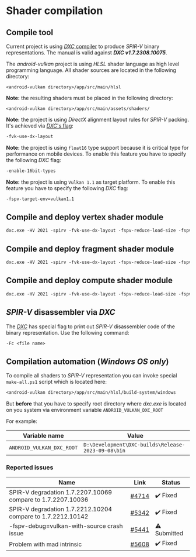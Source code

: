 
# Shader compilation

## Compile tool

Current project is using [_DXC_ compiler](https://github.com/microsoft/DirectXShaderCompiler) to produce _SPIR-V_ binary representations. The manual is valid against **_DXC v1.7.2308.10075_**.

The _android-vulkan_ project is using _HLSL_ shader language as high level programming language. All shader sources are located in the following directory:

`<android-vulkan directory>/app/src/main/hlsl`

**Note:** the resulting shaders must be placed in the following directory:

`<android-vulkan directory>/app/src/main/assets/shaders/`

**Note:** the project is using _DirectX_ alignment layout rules for _SPIR-V_ packing. It's achieved via [_DXC_'s flag](https://github.com/microsoft/DirectXShaderCompiler/blob/master/docs/SPIR-V.rst#memory-layout-rules):

```txt
-fvk-use-dx-layout
```

**Note:** the project is using `float16` type support because it is critical type for performance on mobile devices. To enable this feature you have to specify the following _DXC_ flag:

```txt
-enable-16bit-types
```

**Note:** the project is using `Vulkan 1.1` as target platform. To enable this feature you have to specify the following _DXC_ flag:

```txt
-fspv-target-env=vulkan1.1
```

## Compile and deploy vertex shader module

```txt
dxc.exe -HV 2021 -spirv -fvk-use-dx-layout -fspv-reduce-load-size -fspv-target-env=vulkan1.1 -enable-16bit-types -WX -O3 -T vs_6_7 -E VS -I <android-vulkan directory>\app\src\main\hlsl -I <android-vulkan directory>\app\src\main\cpp\include\pbr -Fo <android-vulkan directory>\app\src\main\assets\shaders\<file name>.vs.spv <file name>.vs
```

## Compile and deploy fragment shader module

```txt
dxc.exe -HV 2021 -spirv -fvk-use-dx-layout -fspv-reduce-load-size -fspv-target-env=vulkan1.1 -enable-16bit-types -WX -O3 -T ps_6_7 -E PS -I <android-vulkan directory>\app\src\main\hlsl -Fo <android-vulkan directory>\app\src\main\assets\shaders\<file name>.ps.spv <file name>.ps
```

## Compile and deploy compute shader module

```txt
dxc.exe -HV 2021 -spirv -fvk-use-dx-layout -fspv-reduce-load-size -fspv-target-env=vulkan1.1 -enable-16bit-types -WX -O3 -T cs_6_7 -E CS -I <android-vulkan directory>\app\src\main\hlsl -Fo <android-vulkan directory>\app\src\main\assets\shaders\<file name>.cs.spv <file name>.cs
```

## _SPIR-V_ disassembler via _DXC_

The [_DXC_](https://github.com/microsoft/DirectXShaderCompiler) has special flag to print out _SPIR-V_ disassembler code of the binary representation. Use the following command:

```txt
-Fc <file name>
```

## Compilation automation (_Windows OS only_)

To compile all shaders to _SPIR-V_ representation you can invoke special `make-all.ps1` script which is located here:

```txt
<android-vulkan directory>/app/src/main/hlsl/build-system/windows
```

But **before** that you have to specify root directory where _dxc.exe_ is located on you system via environment variable `ANDROID_VULKAN_DXC_ROOT`

For example:

Variable name | Value
--- | ---
`ANDROID_VULKAN_DXC_ROOT` | `D:\Development\DXC-builds\Release-2023-09-08\bin`

### Reported issues

Name | Link | Status
--- | --- | ---
SPIR-V degradation 1.7.2207.10069 compare to 1.7.2207.10036 | [#4714](https://github.com/microsoft/DirectXShaderCompiler/issues/4714) | ✔️ Fixed
SPIR-V degradation 1.7.2212.10204 compare to 1.7.2212.10142 | [#5342](https://github.com/microsoft/DirectXShaderCompiler/issues/5342) | ✔️ Fixed
-fspv-debug=vulkan-with-source crash issue | [#5441](https://github.com/microsoft/DirectXShaderCompiler/issues/5441) | ⚠️ Submitted
Problem with mad intrinsic | [#5608](https://github.com/microsoft/DirectXShaderCompiler/issues/5608) | ✔️ Fixed
